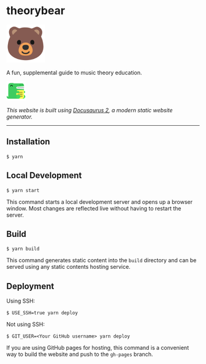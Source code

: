 # theorybear

<img src="static/img/logo.svg" alt="A bear emoji" height="100">

A fun, supplemental guide to music theory education.

<img src="static/img/docusaurus.svg" alt="A bear emoji" height="50">

*This website is built using [Docusaurus 2](https://docusaurus.io/), a modern static website generator.*

---

## Installation

```console
$ yarn
```

## Local Development

```console
$ yarn start
```

This command starts a local development server and opens up a browser window. Most changes are reflected live without having to restart the server.

## Build

```console
$ yarn build
```

This command generates static content into the `build` directory and can be served using any static contents hosting service.

## Deployment

Using SSH:

```console
$ USE_SSH=true yarn deploy
```

Not using SSH:

```console
$ GIT_USER=<Your GitHub username> yarn deploy
```

If you are using GitHub pages for hosting, this command is a convenient way to build the website and push to the `gh-pages` branch.
